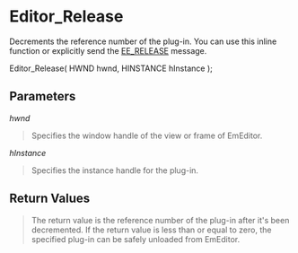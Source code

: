 # Editor\_Release

Decrements the reference number of the plug-in. You can use this inline function or explicitly send the [EE\_RELEASE](../message/ee_release) message.

Editor\_Release( HWND hwnd, HINSTANCE hInstance );

## Parameters

_hwnd_

> Specifies the window handle of the view or frame of EmEditor.

_hInstance_

> Specifies the instance handle for the plug-in.

## Return Values

> The return value is the reference number of the plug-in after it's been decremented.
> If the return value is less than or equal to zero, the specified plug-in can
> be safely unloaded from EmEditor.